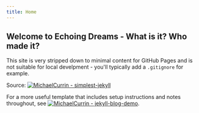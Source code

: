 ```yaml
---
title: Home
---
```


## Welcome to Echoing Dreams - What is it? Who made it? 

This site is very stripped down to minimal content for GitHub Pages and is not suitable for local develpment - you'll typically add a `.gitignore` for example.

Source: [![MichaelCurrin - simplest-jekyll](https://img.shields.io/static/v1?label=MichaelCurrin&message=simplest-jekyll&color=blue&logo=github)](https://github.com/MichaelCurrin/simplest-jekyll)

For a more useful template that includes setup instructions and notes throughout, see [![MichaelCurrin - jekyll-blog-demo](https://img.shields.io/static/v1?label=MichaelCurrin&message=jekyll-blog-demo&color=blue&logo=github)](https://github.com/MichaelCurrin/jekyll-blog-demo).
